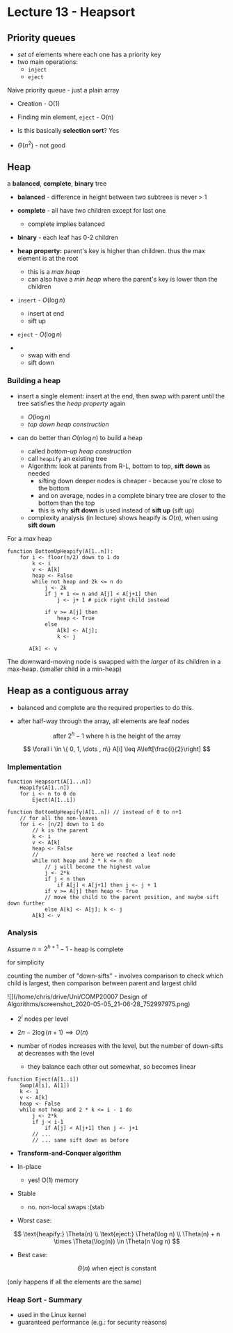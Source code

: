 # Lecture 13 - Heapsort

## Priority queues

- *set* of elements where each one has a priority key
- two main operations:
  - `inject`
  - `eject`

Naive priority queue - just a plain array

- Creation - O(1)

- Finding min element, `eject` - O(n)

- Is this basically **selection sort**? Yes

- $\Theta(n^2)$ - not good

## Heap

a **balanced**, **complete**, **binary** tree

- **balanced** - difference in height between two subtrees is never > 1

- **complete** - all have two children except for last one
  
  - complete implies balanced

- **binary** - each leaf has 0-2 children

- **heap property:** parent's key is higher than children. thus the max element is at the root
  - this is a *max heap*
  - can also have a *min heap* where the parent's key is lower than the children

- `insert` - $O(\log n)$
  
  - insert at end
  - sift up

- `eject` - $O(\log n)$

- - swap with end
  - sift down

### Building a heap

- insert a single element: insert at the end, then swap with parent until the tree satisfies the *heap property* again
  
  - $O(\log n)$
  - *top down heap construction*

- can do better than $O(n \log n)$ to build a heap

  - called *bottom-up heap construction*
  - call `heapify` an existing tree
  - Algorithm: look at parents from R-L, bottom to top, **sift down** as needed
    - sifting down deeper nodes is cheaper - because you're close to the bottom
    - and on average, nodes in a complete binary tree are closer to the bottom than the top
    - this is why **sift down** is used instead of **sift up** (sift up)
  - complexity analysis (in lecture) shows heapify is $O(n)$, when using **sift down**



For a *max* heap

```pseudocode
function BottomUpHeapify(A[1..n]):
	for i <- floor(n/2) down to 1 do
		k <- i
		v <- A[k]
		heap <- False
		while not heap and 2k <= n do
			j <- 2k
			if j + 1 <= n and A[j] < A[j+1] then
				j <- j+ 1 # pick right child instead
                
            if v >= A[j] then
            	heap <- True
            else
            	A[k] <- A[j];
            	k <- j
                
       A[k] <- v
```

The downward-moving node is swapped with the *larger* of its children in a max-heap. (smaller child in a min-heap)

## Heap as a contiguous array

- balanced and complete are the required properties to do this.

- after half-way through the array, all elements are leaf nodes

$$
\text{after } 2^h - 1 \text{ where h is the height of the array}
$$

$$
\forall i \in \{ 0, 1, \dots , n\} A[i] \leq A\left[\frac{i}{2}\right]
$$

### Implementation

```pseudocode
function Heapsort(A[1...n])
    Heapify(A[1..n])
    for i <- n to 0 do
        Eject(A[1..i])
```

```pseudocode
function BottomUpHeapify(A[1..n]) // instead of 0 to n+1
    // for all the non-leaves
    for i <- [n/2] down to 1 do
        // k is the parent
        k <- i
        v <- A[k]
        heap <- False
        //                 here we reached a leaf node
        while not heap and 2 * k <= n do
            // j will become the highest value
            j <- 2*k
            if j < n then
                if A[j] < A[j+1] then j <- j + 1
            if v >= A[j] then heap <- True
            // move the child to the parent position, and maybe sift                    down further
            else A[k] <- A[j]; k <- j
        A[k] <- v
```

### Analysis

Assume $n = 2^{h+1}-1$ - heap is complete

for simplicity

counting the number of "down-sifts" - involves comparison to check which child is largest, then comparison between parent and largest child

![](/home/chris/drive/Uni/COMP20007 Design of Algorithms/screenshot_2020-05-05_21-06-28_752997975.png)

- $2^i$ nodes per level

- $2n - 2\log (n + 1) \implies O(n)$

- number of nodes increases with the level, but the number of down-sifts at decreases with the level
  
  - they balance each other out somewhat, so becomes linear

```pseudocode
function Eject(A[1..i])
    Swap(A[i], A[1])
    k <- 1
    v <- A[k]
    heap <- False
    while not heap and 2 * k <= i - 1 do
        j <- 2*k
        if j < i-1
            if A[j] < A[j+1] then j <- j+1
        // ...
        // ... same sift down as before
```

- **Transform-and-Conquer algorithm**

- In-place
  
  - yes! O(1) memory

- Stable
  
  - no. non-local swaps :(stab

- Worst case:

$$
\text{heapify:} \Theta(n) \\
\text{eject:} \Theta(\log n) \\
\Theta(n) + n \times \Theta(\log(n)) \in \Theta(n \log n)
$$

- Best case:

$$
\Theta(n) \text{ when } \text{eject is constant}
$$

(only happens if all the elements are the same)

### Heap Sort - Summary

- used in the Linux kernel
- guaranteed performance (e.g.: for security reasons)
